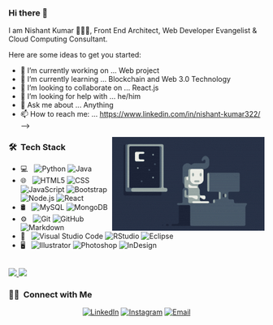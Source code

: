 ### Hi there 👋

I am Nishant Kumar 🙋🏻‍♂️, Front End Architect, Web Developer Evangelist & Cloud Computing Consultant.

Here are some ideas to get you started:

- 🔭 I’m currently working on ... Web project
- 🌱 I’m currently learning ... Blockchain and Web 3.0 Technology
- 👯 I’m looking to collaborate on ... React.js
- 🤔 I’m looking for help with ... he/him
- 💬 Ask me about ... Anything 
- 📫 How to reach me: ... https://www.linkedin.com/in/nishant-kumar322/
-->

<img alt="Night Coding" src="https://raw.githubusercontent.com/AVS1508/AVS1508/master/assets/Night-Coding.gif" align="right"/>

<h3> 🛠 &nbsp;Tech Stack</h3>

- 💻 &nbsp;
  ![Python](https://img.shields.io/badge/-Python-333333?style=flat&logo=python)
  ![Java](https://img.shields.io/badge/-Java-333333?style=flat&logo=Java&logoColor=007396)
- 🌐 &nbsp;
  ![HTML5](https://img.shields.io/badge/-HTML5-333333?style=flat&logo=HTML5)
  ![CSS](https://img.shields.io/badge/-CSS-333333?style=flat&logo=CSS3&logoColor=1572B6)
  ![JavaScript](https://img.shields.io/badge/-JavaScript-333333?style=flat&logo=javascript)
  ![Bootstrap](https://img.shields.io/badge/-Bootstrap-333333?style=flat&logo=bootstrap&logoColor=563D7C)
  ![Node.js](https://img.shields.io/badge/-Node.js-333333?style=flat&logo=node.js)
  ![React](https://img.shields.io/badge/-React-333333?style=flat&logo=react)
- 🛢 &nbsp;
  ![MySQL](https://img.shields.io/badge/-MySQL-333333?style=flat&logo=mysql)
  ![MongoDB](https://img.shields.io/badge/-MongoDB-333333?style=flat&logo=mongodb)
- ⚙️ &nbsp;
  ![Git](https://img.shields.io/badge/-Git-333333?style=flat&logo=git)
  ![GitHub](https://img.shields.io/badge/-GitHub-333333?style=flat&logo=github)
  ![Markdown](https://img.shields.io/badge/-Markdown-333333?style=flat&logo=markdown)
- 🔧 &nbsp;
  ![Visual Studio Code](https://img.shields.io/badge/-Visual%20Studio%20Code-333333?style=flat&logo=visual-studio-code&logoColor=007ACC)
  ![RStudio](https://img.shields.io/badge/-RStudio-333333?style=flat&logo=rstudio)
  ![Eclipse](https://img.shields.io/badge/-Eclipse-333333?style=flat&logo=eclipse-ide&logoColor=2C2255)
- 🖥 &nbsp;
  ![Illustrator](https://img.shields.io/badge/-Illustrator-333333?style=flat&logo=adobe-illustrator)
  ![Photoshop](https://img.shields.io/badge/-Photoshop-333333?style=flat&logo=adobe-photoshop)
  ![InDesign](https://img.shields.io/badge/-InDesign-333333?style=flat&logo=adobe-indesign)

<br/>

<a href="https://github.com/nishantdev365">
  <img height="180em" src="https://github-readme-stats.vercel.app/api?username=nishantdev365&theme=algolia&show_icons=true" />
  <img height="180em" src="https://github-readme-stats.vercel.app/api/top-langs/?username=nishantdev365&theme=algolia&layout=compact" />
</a>

<br/>

<h3> 🤝🏻 &nbsp;Connect with Me </h3>

<p align="center">
<!-- <a href=""><img alt="#" src="https://img.shields.io/badge/Website-https://nishantdev365.github.io/Portfolio-v2/-blue?style=flat-square&logo=google-chrome"></a> -->
<a href="https://www.linkedin.com/in/nishant-kumar322/"><img alt="LinkedIn" src="https://img.shields.io/badge/LinkedIn-Nishant%20Kumar-blue?style=flat-square&logo=linkedin"></a>
<a href="#"><img alt="Instagram" src="https://img.shields.io/badge/Instagram--blue?style=flat-square&logo=instagram"></a>
<a href="#"><img alt="Email" src="https://img.shields.io/badge/Email-nishantk322@gmail.com-blue?style=flat-square&logo=gmail"></a>
</p>
